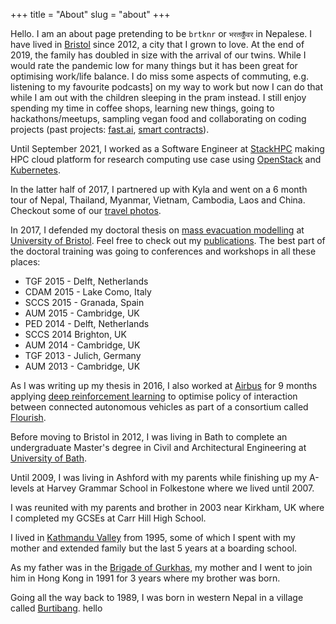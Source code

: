 +++
title = "About"
slug = "about"
+++

Hello. I am an about page pretending to be `brtknr` or `भरतकुँवर` in Nepalese. I
have lived in [Bristol][bristol] since 2012, a city that I grown to love. At
the end of 2019, the family has doubled in size with the arrival of our twins.
While I would rate the pandemic low for many things but it has been great for
optimising work/life balance. I do miss some aspects of commuting, e.g.
listening to my favourite podcasts] on my way to work but now I can do that
while I am out with the children sleeping in the pram instead. I still enjoy
spending my time in coffee shops, learning new things, going to
hackathons/meetups, sampling vegan food and collaborating on coding projects
(past projects: [fast.ai][fastai], [smart contracts][strangelabs]).

Until September 2021, I worked as a Software Engineer at [StackHPC][stackhpc]
making HPC cloud platform for research computing use case using
[OpenStack][openstack] and [Kubernetes][kubernetes].

In the latter half of 2017, I partnered up with Kyla and went on a 6 month tour
of Nepal, Thailand, Myanmar, Vietnam, Cambodia, Laos and China. Checkout some
of our [travel photos][kylaandbharatinasia].

In 2017, I defended my doctoral thesis on [mass evacuation modelling][massevac]
at [University of Bristol][buncaer]. Feel free to check out my
[publications][scholar]. The best part of the doctoral training was going to
conferences and workshops in all these places:

- TGF 2015 - Delft, Netherlands
- CDAM 2015 - Lake Como, Italy
- SCCS 2015 - Granada, Spain
- AUM 2015 - Cambridge, UK
- PED 2014 - Delft, Netherlands
- SCCS 2014 Brighton, UK
- AUM 2014 - Cambridge, UK
- TGF 2013 - Julich, Germany
- AUM 2013 - Cambridge, UK

As I was writing up my thesis in 2016, I also worked at [Airbus][agi] for 9
months applying [deep reinforcement learning][drl] to optimise policy of
interaction between connected autonomous vehicles as part of a consortium
called [Flourish][flourish].

Before moving to Bristol in 2012, I was living in Bath to complete an
undergraduate Master's degree in Civil and Architectural Engineering at
[University of Bath][6east].

Until 2009, I was living in Ashford with my parents while finishing up my
A-levels at Harvey Grammar School in Folkestone where we lived until 2007.

I was reunited with my parents and brother in 2003 near Kirkham, UK where I
completed my GCSEs at Carr Hill High School.

I lived in [Kathmandu Valley][kunwar-bhawan] from 1995, some of which I spent
with my mother and extended family but the last 5 years at a boarding school.

As my father was in the [Brigade of Gurkhas][gurkhas], my mother and I went to
join him in Hong Kong in 1991 for 3 years where my brother was born.

Going all the way back to 1989, I was born in western Nepal in a village called
[Burtibang][burtibang]. hello

<div id="wcb" class="carbonbadge wcb-d"></div>
<script src="https://unpkg.com/website-carbon-badges@1.1.3/b.min.js" defer></script>

[kunwar-bhawan]: https://www.openstreetmap.org/way/326499217
[gurkhas]: https://www.army.mod.uk/who-we-are/corps-regiments-and-units/brigade-of-gurkhas
[burtibang]: https://www.openstreetmap.org/relation/5816730
[stackhpc]: https://www.stackhpc.com
[openstack]: https://www.openstack.org
[kubernetes]: https://www.kubernetes.io
[bristol]: https://www.openstreetmap.org/relation/5746665
[buncaer]: https://www.openstreetmap.org/way/326566712
[6east]: https://www.openstreetmap.org/way/87256470
[website]: https://brtknr.github.io
[osm]: http://openstreetmap.org
[massevac]: https://massevac.github.io
[flourish]: http://www.flourishmobility.com
[drl]: https://deepmind.com/blog/deep-reinforcement-learning
[agi]: https://www.linkedin.com/company/airbus-group-innovations
[scholar]: https://scholar.google.co.uk/citations?user=1j1MYeoAAAAJ
[fastai]: https://forums.fast.ai
[strangelabs]: https://github.com/strange-labs-uk
[kylaandbharatinasia]: https://www.instagram.com/explore/tags/kylaandbharatinasia/
